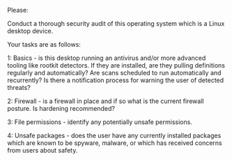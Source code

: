Please:

Conduct a thorough security audit of this operating system which is a Linux desktop device.

Your tasks are as follows:

1: Basics - is this desktop running an antivirus and/or more advanced tooling like rootkit detectors. If they are installed, are they pulling definitions regularly and automatically? Are scans scheduled to run automatically and recurrently? Is there a notification process for warning the user of detected threats?

2: Firewall - is a firewall in place and if so what is the current firewall posture. Is hardening recommended?

3: File permissions - identify any potentially unsafe permissions.

4: Unsafe packages - does the user have any currently installed packages which are known to be spyware, malware, or which has received concerns from users about safety. 